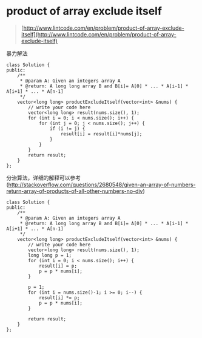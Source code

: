 # product of array exclude itself
>  [http://www.lintcode.com/en/problem/product-of-array-exclude-itself](http://www.lintcode.com/en/problem/product-of-array-exclude-itself)

暴力解法

    class Solution {
    public:
        /**
         * @param A: Given an integers array A
         * @return: A long long array B and B[i]= A[0] * ... * A[i-1] * A[i+1] * ... * A[n-1]
         */
        vector<long long> productExcludeItself(vector<int> &nums) {
            // write your code here
            vector<long long> result(nums.size(), 1);
            for (int i = 0; i < nums.size(); i++) {
                for (int j = 0; j < nums.size(); j++) {
                    if (i != j) {
                        result[i] = result[i]*nums[j];
                    }
                }
            }
            return result;
        }
    };


分治算法，详细的解释可以参考(http://stackoverflow.com/questions/2680548/given-an-array-of-numbers-return-array-of-products-of-all-other-numbers-no-div)

    class Solution {
    public:
        /**
         * @param A: Given an integers array A
         * @return: A long long array B and B[i]= A[0] * ... * A[i-1] * A[i+1] * ... * A[n-1]
         */
        vector<long long> productExcludeItself(vector<int> &nums) {
            // write your code here
            vector<long long> result(nums.size(), 1);
            long long p = 1;
            for (int i = 0; i < nums.size(); i++) {
                result[i] = p;
                p = p * nums[i];
            }

            p = 1;
            for (int i = nums.size()-1; i >= 0; i--) {
                result[i] *= p;
                p = p * nums[i];
            }

            return result;
        }
    };
